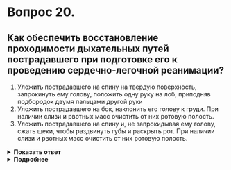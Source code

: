 # Вопрос 20.

## Как обеспечить восстановление проходимости дыхательных путей пострадавшего при подготовке его к проведению сердечно-легочной реанимации?

1. Уложить пострадавшего на спину на твердую поверхность, запрокинуть ему голову, положить одну руку на лоб, приподняв подбородок двумя пальцами другой руки
2. Уложить пострадавшего на бок, наклонить его голову к груди. При наличии слизи и рвотных масс очистить от них ротовую полость.
3. Уложить пострадавшего на спину и, не запрокидывая ему голову, сжать щеки, чтобы раздвинуть губы и раскрыть рот. При наличии слизи и рвотных масс очистить от них ротовую полость.

<details>
<summary><b>Показать ответ</b></summary>
Правильный ответ: 1
</details>
<details>
<summary><b>Подробнее</b></summary>
Первоначально у пострадавшего в данной ситуации надо очистить ротовую полость от слизи и рвотных масс, далее согласно правильного ответа, уложить пострадавшего на спину на твердую поверхность, запрокинуть ему голову, положить одну руку на лоб, приподняв подбородок двумя пальцами другой руки.
</details>
